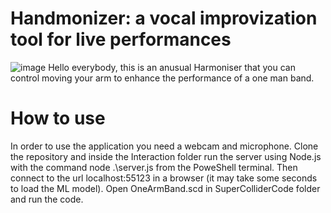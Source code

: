 # Handmonizer: a vocal improvization tool for live performances
![image](https://user-images.githubusercontent.com/74536287/120165513-f36ea980-c1fb-11eb-8aa3-eb124e33b0dd.png)
Hello everybody, this is an anusual Harmoniser that you can control moving your arm
to enhance the performance of a one man band.

# How to use

In order to use the application you need a webcam and microphone. Clone the repository and inside the Interaction folder run the server using Node.js with the command node .\server.js from the PoweShell terminal. Then connect to the url localhost:55123 in a browser (it may take some seconds to load the ML model). Open OneArmBand.scd in SuperColliderCode folder and run the code.
